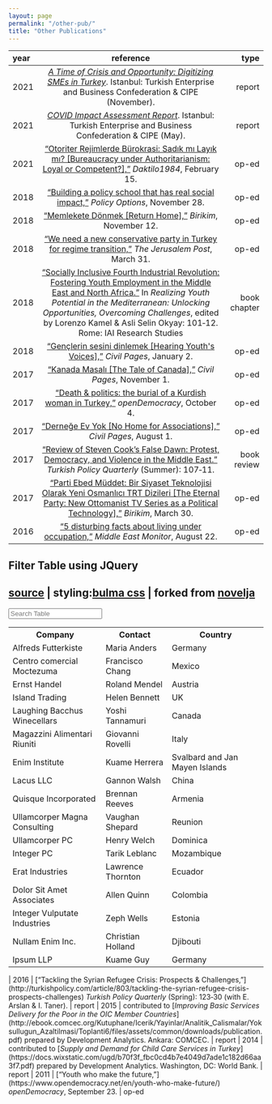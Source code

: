 ```yaml
---
layout: page
permalink: "/other-pub/"
title: "Other Publications"
---
```



|   year          |       reference        |  type | 
| :---         |     :---:     | ---: |
| 2021 | [<i>A Time of Crisis and Opportunity: Digitizing SMEs in Turkey</i>](https://turkonfed.org/en/detail/3578/a-time-of-crisis-and-opportunity-digitizing-smes-in-turkey). Istanbul: Turkish Enterprise and Business Confederation & CIPE (November). | report
| 2021 | [<i>COVID Impact Assessment Report</i>](https://turkonfed.org/en/detail/3458/covid-19-impact-assessment-report). Istanbul: Turkish Enterprise and Business Confederation & CIPE (May). | report
| 2021   | [“Otoriter Rejimlerde Bürokrasi: Sadık mı Layık mı? [Bureaucracy under Authoritarianism: Loyal or Competent?],”](https://daktilo1984.com/forum/otoriter-rejimlerde-burokrasi-sadik-mi-layik-mi/) <i>Daktilo1984</i>, February 15.  |  op-ed
| 2018  | [“Building a policy school that has real social impact,”](https://policyoptions.irpp.org/magazines/february-2018/building-a-policy-school-that-has-real-social-impact/) <i>Policy Options</i>, November 28.  |  op-ed
| 2018  | [“Memlekete Dönmek [Return Home],”](https://birikimdergisi.com/guncel/9210/memlekete-donmek) <i>Birikim</i>, November 12.  |  op-ed
| 2018  | [“We need a new conservative party in Turkey for regime transition,”](https://www.jpost.com/Opinion/We-need-a-new-conservative-party-in-Turkey-for-regime-transition-585286) <i>The Jerusalem Post</i>, March 31.  |  op-ed
| 2018   | [“Socially Inclusive Fourth Industrial Revolution: Fostering Youth Employment in the Middle East and North Africa.”](https://www.iai.it/en/pubblicazioni/realizing-youth-potential-mediterranean-unlocking-opportunities-overcoming-challenges) In <i>Realizing Youth Potential in the Mediterranean: Unlocking Opportunities, Overcoming Challenges</i>, edited by Lorenzo Kamel & Asli Selin Okyay: 101‑12. Rome: IAI Research Studies   |  book chapter
| 2018  | [“Gençlerin sesini dinlemek [Hearing Youth's Voices],”](https://www.sivilsayfalar.org/2018/01/02/genclerin-sesini-dinlemek/) <i>Civil Pages</i>,  January 2.  |  op-ed
| 2017  | [“Kanada Masalı [The Tale of Canada],”](https://www.sivilsayfalar.org/2017/11/01/kanada-masali/) <i>Civil Pages</i>,  November 1.  |  op-ed
| 2017  | [“Death & politics: the burial of a Kurdish woman in Turkey,”](https://www.opendemocracy.net/en/north-africa-west-asia/politics-death-kurdish-turkey-kurd/) <i>openDemocracy</i>,  October 4.  |  op-ed
| 2017  | [“Derneğe Ev Yok [No Home for Associations],”](https://www.sivilsayfalar.org/2017/08/01/dernege-ev-yok/) <i>Civil Pages</i>, August 1.  |  op-ed
| 2017  | [“Review of Steven Cook’s False Dawn: Protest, Democracy, and Violence in the Middle East.”](http://turkishpolicy.com/files/articlepdf/book-review-false-dawn-protest-democracy-and-violence-in-the-new-middle-east_en_1847.pdf) <i>Turkish Policy Quarterly</i> (Summer): 107‑11.  |  book review
| 2017  | [“Parti Ebed Müddet: Bir Siyaset Teknolojisi Olarak Yeni Osmanlıcı TRT Dizileri [The Eternal Party: New Ottomanist TV Series as a Political Technology],”](https://birikimdergisi.com/guncel/8236/parti-ebed-muddet-bir-siyaset-teknolojisi-olarak-yeni-osmanlici-trt-dizileri) <i>Birikim</i>, March 30. | op-ed
| 2016  | [“5 disturbing facts about living under occupation,”](https://www.middleeastmonitor.com/20160822-5-disturbing-facts-about-living-under-occupation/) <i>Middle East Monitor</i>, August 22. | op-ed


<!DOCTYPE html>
<html lang="en">
<head>
  <meta charset="UTF-8">
  <meta name="viewport" content="width=device-width, initial-scale=1.0">
  <meta http-equiv="X-UA-Compatible" content="ie=edge">
  <title>Filter Table using JQuery - Demo</title>
  <link rel="stylesheet" href="bulma.min.css" />
  <style>
    .subtitle>a{
      text-decoration: underline;
    }
  </style>
</head>
<body>
    <section class="hero is-info">
        <div class="hero-body">
          <div class="container">
            <h1 class="title">
              Filter Table using JQuery
            </h1>
            <h2 class="subtitle">
              <a class="link" href="https://github.com/monsterbrain/filter-table">source</a> | styling:<a href="https://bulma.io">bulma css</a> | forked from <a href="https://github.com/novelja/filter-table">novelja</a>
            </h2>
          </div>
        </div>
      </section>
  <div class="container">
    <div class="column is-full">
      <input class="input" type="text" placeholder="Search Table" id="contact-filter">
    </div>
    <div class="column">
      <table id="contact-table" class="table is-fullwidth is-striped">
        <tr>
          <th>Company</th>
          <th>Contact</th>
          <th>Country</th>
        </tr>
        <tr>
          <td>Alfreds Futterkiste</td>
          <td>Maria Anders</td>
          <td>Germany</td>
        </tr>
        <tr>
          <td>Centro comercial Moctezuma</td>
          <td>Francisco Chang</td>
          <td>Mexico</td>
        </tr>
        <tr>
          <td>Ernst Handel</td>
          <td>Roland Mendel</td>
          <td>Austria</td>
        </tr>
        <tr>
          <td>Island Trading</td>
          <td>Helen Bennett</td>
          <td>UK</td>
        </tr>
        <tr>
          <td>Laughing Bacchus Winecellars</td>
          <td>Yoshi Tannamuri</td>
          <td>Canada</td>
        </tr>
        <tr>
          <td>Magazzini Alimentari Riuniti</td>
          <td>Giovanni Rovelli</td>
          <td>Italy</td>
        </tr>
        <tr>
            <td>Enim Institute</td>
            <td>Kuame Herrera</td>
            <td>Svalbard and Jan Mayen Islands</td>
          </tr>
          <tr>
            <td>Lacus LLC</td>
            <td>Gannon Walsh</td>
            <td>China</td>
          </tr>
          <tr>
            <td>Quisque Incorporated</td>
            <td>Brennan Reeves</td>
            <td>Armenia</td>
          </tr>
          <tr>
            <td>Ullamcorper Magna Consulting</td>
            <td>Vaughan Shepard</td>
            <td>Reunion</td>
          </tr>
          <tr>
            <td>Ullamcorper PC</td>
            <td>Henry Welch</td>
            <td>Dominica</td>
          </tr>
          <tr>
            <td>Integer PC</td>
            <td>Tarik Leblanc</td>
            <td>Mozambique</td>
          </tr>
          <tr>
            <td>Erat Industries</td>
            <td>Lawrence Thornton</td>
            <td>Ecuador</td>
          </tr>
          <tr>
            <td>Dolor Sit Amet Associates</td>
            <td>Allen Quinn</td>
            <td>Colombia</td>
          </tr>
          <tr>
            <td>Integer Vulputate Industries</td>
            <td>Zeph Wells</td>
            <td>Estonia</td>
          </tr>
          <tr>
            <td>Nullam Enim Inc.</td>
            <td>Christian Holland</td>
            <td>Djibouti</td>
          </tr>
          <tr>
            <td>Ipsum LLP</td>
            <td>Kuame Guy</td>
            <td>Germany</td>
          </tr>
      </table>
    </div>
  </div>


  <script
  src="js/jquery-3.5.1.slim.min.js"></script>

  <script src="filter-table.js"></script>

  <script>
  (function ($) {
    $(document).ready(function () {
      $('#contact-table').filterTable('#contact-filter');
    });
  })(jQuery);
  
  </script>
</body>
</html>
| 2016 | [“Tackling the Syrian Refugee Crisis: Prospects & Challenges,”](http://turkishpolicy.com/article/803/tackling-the-syrian-refugee-crisis-prospects-challenges) <i>Turkish Policy Quarterly</i> (Spring): 123‑30 (with E. Arslan & I. Taner). | report
| 2015 | contributed to [<i>Improving Basic Services Delivery for the Poor in the OIC Member Countries</i>](http://ebook.comcec.org/Kutuphane/Icerik/Yayinlar/Analitik_Calismalar/Yoksullugun_Azaltilmasi/Toplanti6/files/assets/common/downloads/publication.pdf) prepared by Development Analytics. Ankara: COMCEC. | report
| 2014 | contributed to [<i>Supply and Demand for Child Care Services in Turkey</i>](https://docs.wixstatic.com/ugd/b70f3f_fbc0cd4b7e4049d7ade1c182d66aa3f7.pdf) prepared by Development Analytics. Washington, DC: World Bank. | report
| 2011 | [“Youth who make the future,”](https://www.opendemocracy.net/en/youth-who-make-future/) <i>openDemocracy</i>, September 23. | op-ed

